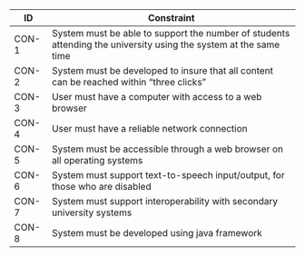 | **ID**    | **Constraint**                                                                                                |
|-----------|---------------------------------------------------------------------------------------------------------------|
| CON-1 | System must be able to support the number of students attending the university using the system at the same time  |
| CON-2 | System must be developed to insure that all content can be reached within “three clicks”                          |
| CON-3 | User must have a computer with access to a web browser                                                            |
| CON-4 | User must have a reliable network connection                                                                      |
| CON-5 | System must be accessible through a web browser on all operating systems                                          |
| CON-6 | System must support text-to-speech input/output, for those who are disabled                                       |
| CON-7 | System must support interoperability with secondary university systems                                            |
| CON-8 | System must be developed using java framework                                                                     |
